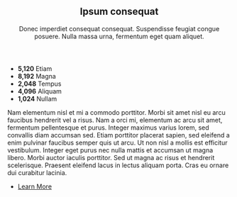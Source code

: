 <section id="second" class="main special">
								<header class="major">
									<h2>Ipsum consequat</h2>
									<p>Donec imperdiet consequat consequat. Suspendisse feugiat congue<br />
									posuere. Nulla massa urna, fermentum eget quam aliquet.</p>
								</header>
								<ul class="statistics">
									<li class="style1">
										<span class="icon fa-code-fork"></span>
										<strong>5,120</strong> Etiam
									</li>
									<li class="style2">
										<span class="icon fa-folder-open-o"></span>
										<strong>8,192</strong> Magna
									</li>
									<li class="style3">
										<span class="icon fa-signal"></span>
										<strong>2,048</strong> Tempus
									</li>
									<li class="style4">
										<span class="icon fa-laptop"></span>
										<strong>4,096</strong> Aliquam
									</li>
									<li class="style5">
										<span class="icon fa-diamond"></span>
										<strong>1,024</strong> Nullam
									</li>
								</ul>
								<p class="content">Nam elementum nisl et mi a commodo porttitor. Morbi sit amet nisl eu arcu faucibus hendrerit vel a risus. Nam a orci mi, elementum ac arcu sit amet, fermentum pellentesque et purus. Integer maximus varius lorem, sed convallis diam accumsan sed. Etiam porttitor placerat sapien, sed eleifend a enim pulvinar faucibus semper quis ut arcu. Ut non nisl a mollis est efficitur vestibulum. Integer eget purus nec nulla mattis et accumsan ut magna libero. Morbi auctor iaculis porttitor. Sed ut magna ac risus et hendrerit scelerisque. Praesent eleifend lacus in lectus aliquam porta. Cras eu ornare dui curabitur lacinia.</p>
								<footer class="major">
									<ul class="actions">
										<li><a href="generic.html" class="button">Learn More</a></li>
									</ul>
								</footer>
							</section>
